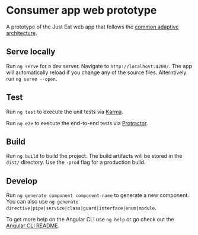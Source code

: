 # Consumer app web prototype

A prototype of the Just Eat web app that follows the [common adaptive architecture](https://goo.gl/coMJHq).

## Serve locally

Run `ng serve` for a dev server. Navigate to `http://localhost:4200/`. The app will automatically reload if you change any of the source files. Alterntively run `ng serve --open`.

## Test

Run `ng test` to execute the unit tests via [Karma](https://karma-runner.github.io).

Run `ng e2e` to execute the end-to-end tests via [Protractor](http://www.protractortest.org/).

## Build

Run `ng build` to build the project. The build artifacts will be stored in the `dist/` directory. Use the `-prod` flag for a production build.

## Develop

Run `ng generate component component-name` to generate a new component. You can also use `ng generate directive|pipe|service|class|guard|interface|enum|module`.

To get more help on the Angular CLI use `ng help` or go check out the [Angular CLI README](https://github.com/angular/angular-cli/blob/master/README.md).
